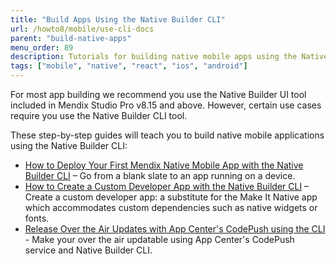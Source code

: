```yaml
---
title: "Build Apps Using the Native Builder CLI"
url: /howto8/mobile/use-cli-docs
parent: "build-native-apps"
menu_order: 89
description: Tutorials for building native mobile apps using the Native Builder CLI.
tags: ["mobile", "native", "react", "ios", "android"]
---
```


For most app building  we recommend you use the Native Builder UI tool included in Mendix Studio Pro v8.15 and above. However, certain use cases require you use the Native Builder CLI tool. 

These step-by-step guides will teach you to build native mobile applications using the Native Builder CLI:

* [How to Deploy Your First Mendix Native Mobile App with the Native Builder CLI](deploying-native-app-cli) – Go from a blank slate to an app running on a device.
* [How to Create a Custom Developer App with the Native Builder CLI](how-to-devapps-cli) – Create a custom developer app: a substitute for the Make It Native app which accommodates custom dependencies such as native widgets or fonts.
* [Release Over the Air Updates with App Center's CodePush using the CLI](how-to-ota-cli) - Make your over the air updatable using App Center's CodePush service and Native Builder CLI.
